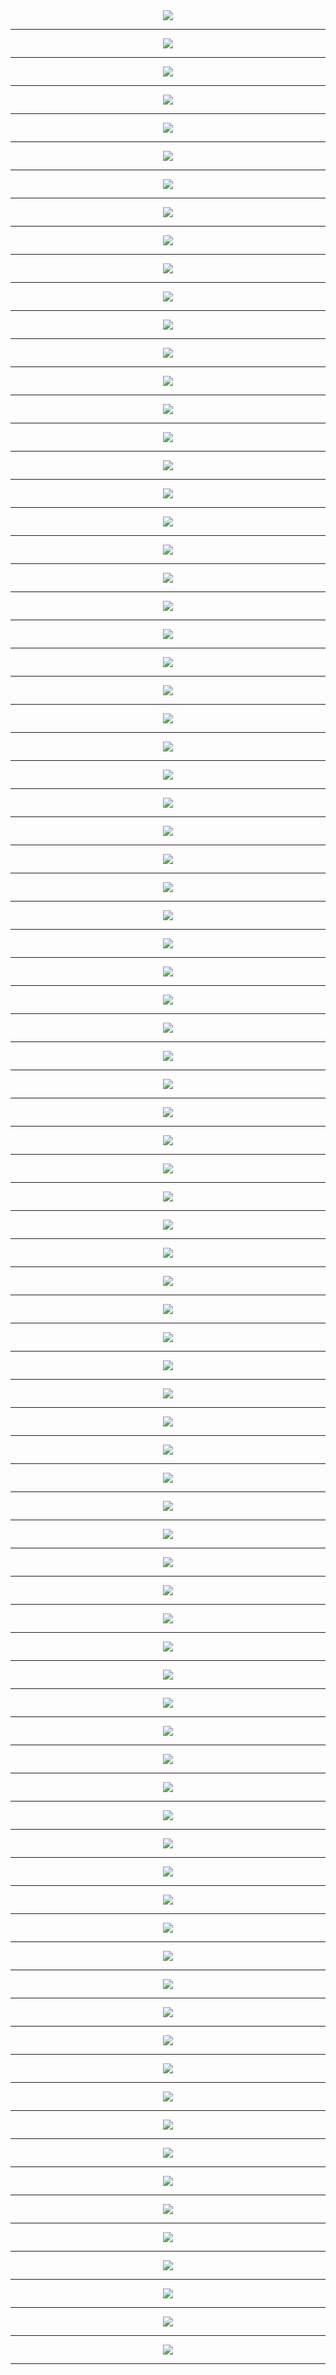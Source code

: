 
<meta charset="UTF-8"> 
<meta name="viewport" content="width=device-width">
<div align='center'>
<img src='http://gfw-breaker.win/pdf/report_en/p001.png'/><hr/>
<img src='http://gfw-breaker.win/pdf/report_en/p002.png'/><hr/>
<img src='http://gfw-breaker.win/pdf/report_en/p003.png'/><hr/>
<img src='http://gfw-breaker.win/pdf/report_en/p004.png'/><hr/>
<img src='http://gfw-breaker.win/pdf/report_en/p005.png'/><hr/>
<img src='http://gfw-breaker.win/pdf/report_en/p006.png'/><hr/>
<img src='http://gfw-breaker.win/pdf/report_en/p007.png'/><hr/>
<img src='http://gfw-breaker.win/pdf/report_en/p008.png'/><hr/>
<img src='http://gfw-breaker.win/pdf/report_en/p009.png'/><hr/>
<img src='http://gfw-breaker.win/pdf/report_en/p010.png'/><hr/>
<img src='http://gfw-breaker.win/pdf/report_en/p011.png'/><hr/>
<img src='http://gfw-breaker.win/pdf/report_en/p012.png'/><hr/>
<img src='http://gfw-breaker.win/pdf/report_en/p013.png'/><hr/>
<img src='http://gfw-breaker.win/pdf/report_en/p014.png'/><hr/>
<img src='http://gfw-breaker.win/pdf/report_en/p015.png'/><hr/>
<img src='http://gfw-breaker.win/pdf/report_en/p016.png'/><hr/>
<img src='http://gfw-breaker.win/pdf/report_en/p017.png'/><hr/>
<img src='http://gfw-breaker.win/pdf/report_en/p018.png'/><hr/>
<img src='http://gfw-breaker.win/pdf/report_en/p019.png'/><hr/>
<img src='http://gfw-breaker.win/pdf/report_en/p020.png'/><hr/>
<img src='http://gfw-breaker.win/pdf/report_en/p021.png'/><hr/>
<img src='http://gfw-breaker.win/pdf/report_en/p022.png'/><hr/>
<img src='http://gfw-breaker.win/pdf/report_en/p023.png'/><hr/>
<img src='http://gfw-breaker.win/pdf/report_en/p024.png'/><hr/>
<img src='http://gfw-breaker.win/pdf/report_en/p025.png'/><hr/>
<img src='http://gfw-breaker.win/pdf/report_en/p026.png'/><hr/>
<img src='http://gfw-breaker.win/pdf/report_en/p027.png'/><hr/>
<img src='http://gfw-breaker.win/pdf/report_en/p028.png'/><hr/>
<img src='http://gfw-breaker.win/pdf/report_en/p029.png'/><hr/>
<img src='http://gfw-breaker.win/pdf/report_en/p030.png'/><hr/>
<img src='http://gfw-breaker.win/pdf/report_en/p031.png'/><hr/>
<img src='http://gfw-breaker.win/pdf/report_en/p032.png'/><hr/>
<img src='http://gfw-breaker.win/pdf/report_en/p033.png'/><hr/>
<img src='http://gfw-breaker.win/pdf/report_en/p034.png'/><hr/>
<img src='http://gfw-breaker.win/pdf/report_en/p035.png'/><hr/>
<img src='http://gfw-breaker.win/pdf/report_en/p036.png'/><hr/>
<img src='http://gfw-breaker.win/pdf/report_en/p037.png'/><hr/>
<img src='http://gfw-breaker.win/pdf/report_en/p038.png'/><hr/>
<img src='http://gfw-breaker.win/pdf/report_en/p039.png'/><hr/>
<img src='http://gfw-breaker.win/pdf/report_en/p040.png'/><hr/>
<img src='http://gfw-breaker.win/pdf/report_en/p041.png'/><hr/>
<img src='http://gfw-breaker.win/pdf/report_en/p042.png'/><hr/>
<img src='http://gfw-breaker.win/pdf/report_en/p043.png'/><hr/>
<img src='http://gfw-breaker.win/pdf/report_en/p044.png'/><hr/>
<img src='http://gfw-breaker.win/pdf/report_en/p045.png'/><hr/>
<img src='http://gfw-breaker.win/pdf/report_en/p046.png'/><hr/>
<img src='http://gfw-breaker.win/pdf/report_en/p047.png'/><hr/>
<img src='http://gfw-breaker.win/pdf/report_en/p048.png'/><hr/>
<img src='http://gfw-breaker.win/pdf/report_en/p049.png'/><hr/>
<img src='http://gfw-breaker.win/pdf/report_en/p050.png'/><hr/>
<img src='http://gfw-breaker.win/pdf/report_en/p051.png'/><hr/>
<img src='http://gfw-breaker.win/pdf/report_en/p052.png'/><hr/>
<img src='http://gfw-breaker.win/pdf/report_en/p053.png'/><hr/>
<img src='http://gfw-breaker.win/pdf/report_en/p054.png'/><hr/>
<img src='http://gfw-breaker.win/pdf/report_en/p055.png'/><hr/>
<img src='http://gfw-breaker.win/pdf/report_en/p056.png'/><hr/>
<img src='http://gfw-breaker.win/pdf/report_en/p057.png'/><hr/>
<img src='http://gfw-breaker.win/pdf/report_en/p058.png'/><hr/>
<img src='http://gfw-breaker.win/pdf/report_en/p059.png'/><hr/>
<img src='http://gfw-breaker.win/pdf/report_en/p060.png'/><hr/>
<img src='http://gfw-breaker.win/pdf/report_en/p061.png'/><hr/>
<img src='http://gfw-breaker.win/pdf/report_en/p062.png'/><hr/>
<img src='http://gfw-breaker.win/pdf/report_en/p063.png'/><hr/>
<img src='http://gfw-breaker.win/pdf/report_en/p064.png'/><hr/>
<img src='http://gfw-breaker.win/pdf/report_en/p065.png'/><hr/>
<img src='http://gfw-breaker.win/pdf/report_en/p066.png'/><hr/>
<img src='http://gfw-breaker.win/pdf/report_en/p067.png'/><hr/>
<img src='http://gfw-breaker.win/pdf/report_en/p068.png'/><hr/>
<img src='http://gfw-breaker.win/pdf/report_en/p069.png'/><hr/>
<img src='http://gfw-breaker.win/pdf/report_en/p070.png'/><hr/>
<img src='http://gfw-breaker.win/pdf/report_en/p071.png'/><hr/>
<img src='http://gfw-breaker.win/pdf/report_en/p072.png'/><hr/>
<img src='http://gfw-breaker.win/pdf/report_en/p073.png'/><hr/>
<img src='http://gfw-breaker.win/pdf/report_en/p074.png'/><hr/>
<img src='http://gfw-breaker.win/pdf/report_en/p075.png'/><hr/>
<img src='http://gfw-breaker.win/pdf/report_en/p076.png'/><hr/>
<img src='http://gfw-breaker.win/pdf/report_en/p077.png'/><hr/>
<img src='http://gfw-breaker.win/pdf/report_en/p078.png'/><hr/>
<img src='http://gfw-breaker.win/pdf/report_en/p079.png'/><hr/>
<img src='http://gfw-breaker.win/pdf/report_en/p080.png'/><hr/>
<img src='http://gfw-breaker.win/pdf/report_en/p081.png'/><hr/>
<img src='http://gfw-breaker.win/pdf/report_en/p082.png'/><hr/>
<img src='http://gfw-breaker.win/pdf/report_en/p083.png'/><hr/>
<img src='http://gfw-breaker.win/pdf/report_en/p084.png'/><hr/>
</div>
